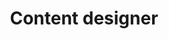---
layout: collection
title: "Content designer"
description: "content designer at the NHSBSA"
tags: design
order: 3
collection_tag: content-design
pagination:
  data: collections.content-design
  size: 50
  alias: articles
---